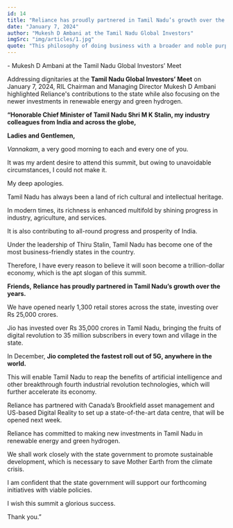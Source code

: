 ```yaml
---
id: 14
title: "Reliance has proudly partnered in Tamil Nadu’s growth over the years"
date: "January 7, 2024"
author: "Mukesh D Ambani at the Tamil Nadu Global Investors"
imgSrc: "img/articles/1.jpg"
quote: "This philosophy of doing business with a broader and noble purpose is instilled in all of us by our Founder Chairman, Shri Dhirubhai Ambani."
---
```


\- Mukesh D Ambani at the Tamil Nadu Global Investors’ Meet

Addressing dignitaries at the **Tamil Nadu Global Investors’ Meet** on January 7, 2024, RIL Chairman and Managing Director Mukesh D Ambani highlighted Reliance's contributions to the state while also focusing on the newer investments in renewable energy and green hydrogen.

**“Honorable Chief Minister of Tamil Nadu Shri M K Stalin, my industry colleagues from India and across the globe,**

**Ladies and Gentlemen,**

_Vannakam_, a very good morning to each and every one of you.

It was my ardent desire to attend this summit, but owing to unavoidable circumstances, I could not make it.

My deep apologies.

Tamil Nadu has always been a land of rich cultural and intellectual heritage.

In modern times, its richness is enhanced multifold by shining progress in industry, agriculture, and services.

It is also contributing to all-round progress and prosperity of India.

Under the leadership of Thiru Stalin, Tamil Nadu has become one of the most business-friendly states in the country.

Therefore, I have every reason to believe it will soon become a trillion-dollar economy, which is the apt slogan of this summit.

**Friends,** **Reliance has proudly partnered in Tamil Nadu’s growth over the years.**

We have opened nearly 1,300 retail stores across the state, investing over Rs 25,000 crores.

Jio has invested over Rs 35,000 crores in Tamil Nadu, bringing the fruits of digital revolution to 35 million subscribers in every town and village in the state.

In December, **Jio completed the fastest roll out of 5G, anywhere in the world.**

This will enable Tamil Nadu to reap the benefits of artificial intelligence and other breakthrough fourth industrial revolution technologies, which will further accelerate its economy.

Reliance has partnered with Canada’s Brookfield asset management and US-based Digital Reality to set up a state-of-the-art data centre, that will be opened next week.

Reliance has committed to making new investments in Tamil Nadu in renewable energy and green hydrogen.

We shall work closely with the state government to promote sustainable development, which is necessary to save Mother Earth from the climate crisis.

I am confident that the state government will support our forthcoming initiatives with viable policies.

I wish this summit a glorious success.

Thank you.”
